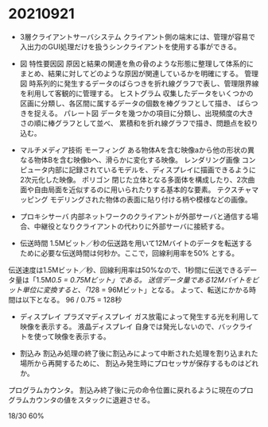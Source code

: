 # 20210921

- 3層クライアントサーバシステム
クライアント側の端末には、管理が容易で入出力のGUI処理だけを扱うシンクライアントを使用する事ができる。

- 図
特性要因図
原因と結果の関連を魚の骨のような形態に整理して体系的にまとめ、結果に対してどのような原因が関連しているかを明確にする。
管理図
時系列的に発生するデータのばらつきを折れ線グラフで表し、管理限界線を利用して客観的に管理する。
ヒストグラム
収集したデータをいくつかの区画に分類し、各区間に属するデータの個数を棒グラフとして描き、
ばらつきを捉える。
パレート図
データを幾つかの項目に分類し、出現頻度の大きさの順に棒グラフとして並べ、
累積和を折れ線グラフで描き、問題点を絞り込む。

- マルチメディア技術
モーフィング
ある物体Aを含む映像aから他の形状の異なる物体Bを含む映像bへ、滑らかに変化する映像。
レンダリング画像
コンピュータ内部に記録されているモデルを、ディスプレイに描画できるように2次元化した映像。
ポリゴン
閉じた立体となる多面体を構成したり、2次曲面や自由局面を近似するのに用いられたりする基本的な要素。
テクスチャマッピング
モデリングされた物体の表面に貼り付ける柄や模様などの画像。

- プロキシサーバ
内部ネットワークのクライアントが外部サーバと通信する場合、中継役となりクライアントの代わりに外部サーバに接続する。

- 伝送時間
1.5Mビット／秒の伝送路を用いて12Mバイトのデータを転送するために必要な伝送時間は何秒か。ここで，回線利用率を50% とする。

伝送速度は1.5Mビット／秒、回線利用率は50%なので、1秒間に伝送できるデータ量は「1.5M*0.5 = 0.75Mビット」である。
送信データ量である12Mバイトをビット単位に変換すると、「12*8 = 96Mビット」となる。
よって、転送にかかる時間は以下となる。
96 / 0.75 = 128秒

- ディスプレイ
プラズマディスプレイ
ガス放電によって発生する光を利用して映像を表示する。
液晶ディスプレイ
自身では発光しないので、バックライトを使って映像を表示する。

- 割込み
割込み処理の終了後に割込みによって中断された処理を割り込まれた場所から再開するために、
割込み発生時にプロセッサが保存するものはどれか。

プログラムカウンタ。
割込み終了後に元の命令位置に戻れるように現在のプログラムカウンタの値をスタックに退避させる。

18/30 60%
